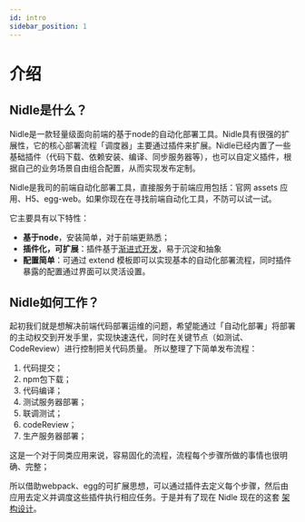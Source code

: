 ```yaml
---
id: intro
sidebar_position: 1
---
```


# 介绍
## Nidle是什么？
Nidle是一款轻量级面向前端的基于node的自动化部署工具。Nidle具有很强的扩展性，它的核心部署流程「调度器」主要通过插件来扩展。Nidle已经内置了一些基础插件（代码下载、依赖安装、编译、同步服务器等），也可以自定义插件，根据自己的业务场景自由组合配置，从而实现发布定制。

Nidle是我司的前端自动化部署工具，直接服务于前端应用包括：官网 assets 应用、H5、egg-web。如果你现在在寻找前端自动化工具，不防可以试一试。

它主要具有以下特性：
* **基于node**，安装简单，对于前端更熟悉；
* **插件化，可扩展**：插件基于[渐进式开发](https://eggjs.org/zh-cn/tutorials/progressive.html)，易于沉淀和抽象
* **配置简单**：可通过 extend 模板即可以实现基本的自动化部署流程，同时插件暴露的配置通过界面可以灵活设置。

## Nidle如何工作？
起初我们就是想解决前端代码部署运维的问题，希望能通过「自动化部署」将部署的主动权交到开发手里，实现快速迭代，同时在关键节点（如测试、CodeReview）进行控制把关代码质量。
所以整理了下简单发布流程：
1. 代码提交；
2. npm包下载；
3. 代码编译；
4. 测试服务器部署；
5. 联调测试；
6. codeReview；
7. 生产服务器部署；

这是一个对于同类应用来说，容易固化的流程，流程每个步骤所做的事情也很明确、完整；

所以借助webpack、egg的可扩展思想，可以通过插件去定义每个步骤，然后由应用去定义并调度这些插件执行相应任务。于是并有了现在 Nidle 现在的这套 [架构设计](../developer/design.md)。
